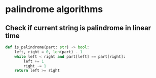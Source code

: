 # palindrome algorithms

## Check if current string is palindrome in linear time

```py
def is_palindrome(part: str) -> bool:
    left, right = 0, len(part) - 1
    while left < right and part[left] == part[right]:
        left += 1
        right -= 1
    return left >= right
```